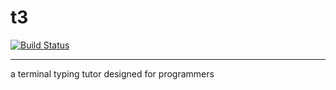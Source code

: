 # t3

[![Build Status](https://travis-ci.com/girishramnani/t3.svg?token=CpHjQGbZocxLxDUaAbJd&branch=master)](https://travis-ci.com/girishramnani/t3)

<hr>
a terminal typing tutor designed for programmers
